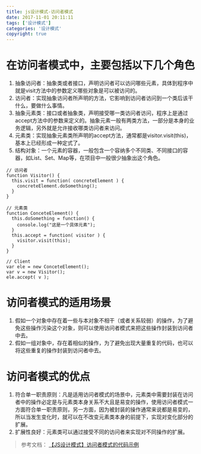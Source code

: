 ```yaml
---
title: js设计模式-访问者模式
date: 2017-11-01 20:11:11
tags: ['设计模式']
categories: '设计模式'
copyright: true
---
```

#	在访问者模式中，主要包括以下几个角色
1.	抽象访问者：抽象类或者接口，声明访问者可以访问哪些元素，具体到程序中就是visit方法中的参数定义哪些对象是可以被访问的。
2.	访问者：实现抽象访问者所声明的方法，它影响到访问者访问到一个类后该干什么，要做什么事情。
3.	抽象元素类：接口或者抽象类，声明接受哪一类访问者访问，程序上是通过accept方法中的参数来定义的。抽象元素一般有两类方法，一部分是本身的业务逻辑，另外就是允许接收哪类访问者来访问。
4.	元素类：实现抽象元素类所声明的accept方法，通常都是visitor.visit(this)，基本上已经形成一种定式了。
5.	结构对象：一个元素的容器，一般包含一个容纳多个不同类、不同接口的容器，如List、Set、Map等，在项目中一般很少抽象出这个角色。

```
// 访问者  
function Visitor() {  
  this.visit = function( concreteElement ) {  
    concreteElement.doSomething();  
  }  
} 

// 元素类  
function ConceteElement() {  
  this.doSomething = function() {  
    console.log("这是一个具体元素");  
  }  
  this.accept = function( visitor ) {  
    visitor.visit(this);  
  }  
}  

// Client  
var ele = new ConceteElement();  
var v = new Visitor();  
ele.accept( v ); 
```

#	访问者模式的适用场景
1.	假如一个对象中存在着一些与本对象不相干（或者关系较弱）的操作，为了避免这些操作污染这个对象，则可以使用访问者模式来把这些操作封装到访问者中去。
2.	假如一组对象中，存在着相似的操作，为了避免出现大量重复的代码，也可以将这些重复的操作封装到访问者中去。

#	访问者模式的优点
1.	符合单一职责原则：凡是适用访问者模式的场景中，元素类中需要封装在访问者中的操作必定是与元素类本身关系不大且是易变的操作，使用访问者模式一方面符合单一职责原则，另一方面，因为被封装的操作通常来说都是易变的，所以当发生变化时，就可以在不改变元素类本身的前提下，实现对变化部分的扩展。
2.	扩展性良好：元素类可以通过接受不同的访问者来实现对不同操作的扩展。

>	参考文档：
	[【JS设计模式】访问者模式的代码示例](http://blog.csdn.net/itpinpai/article/details/51644922)







